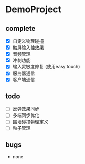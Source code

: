 # DemoProject

## complete
- [x] 自定义物理碰撞
- [x] 触屏输入轴效果
- [x] 音频管理
- [x] 冲刺功能
- [x] 输入灵敏度修复 (使用easy touch)
- [x] 服务器通信
- [x] 客户端通信
## todo
- [ ] 反弹效果同步
- [ ] 多端同步优化
- [ ] 围墙碰撞物理定义
- [ ] 粒子管理
## bugs
- none
